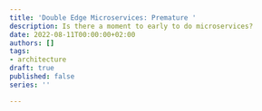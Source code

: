 ```yaml
---
title: 'Double Edge Microservices: Premature '
description: Is there a moment to early to do microservices?
date: 2022-08-11T00:00:00+02:00
authors: []
tags:
- architecture
draft: true
published: false
series: ''

---
```

